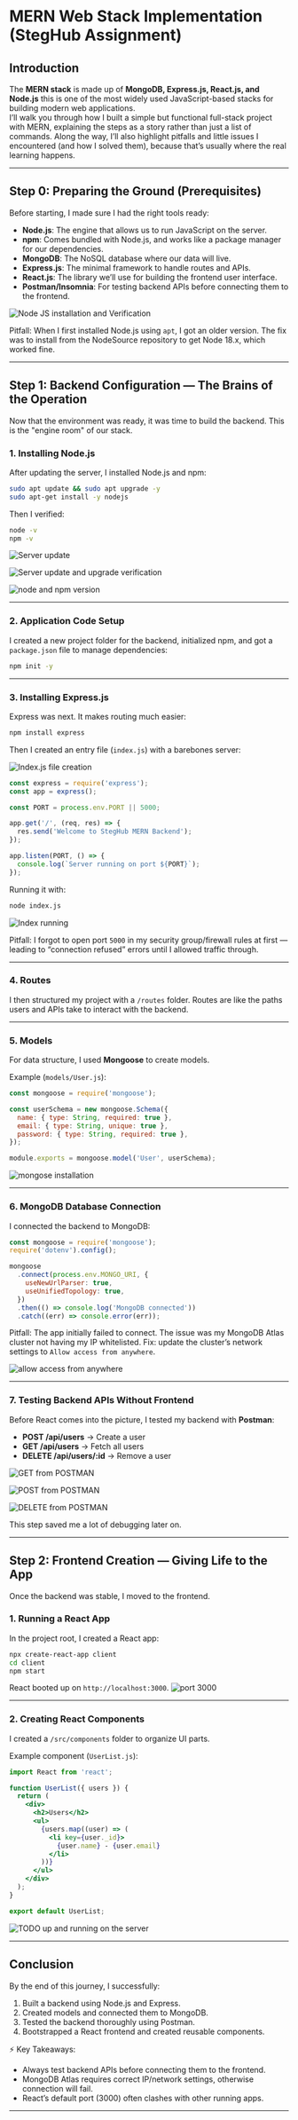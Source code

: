 # MERN Web Stack Implementation (StegHub Assignment)

## Introduction

The **MERN stack** is made up of **MongoDB, Express.js, React.js, and Node.js** this is one of the most widely used JavaScript-based stacks for building modern web applications.  
I’ll walk you through how I built a simple but functional full-stack project with MERN, explaining the steps as a story rather than just a list of commands. Along the way, I’ll also highlight pitfalls and little issues I encountered (and how I solved them), because that’s usually where the real learning happens.

---

## Step 0: Preparing the Ground (Prerequisites)

Before starting, I made sure I had the right tools ready:

- **Node.js**: The engine that allows us to run JavaScript on the server.
- **npm**: Comes bundled with Node.js, and works like a package manager for our dependencies.
- **MongoDB**: The NoSQL database where our data will live.
- **Express.js**: The minimal framework to handle routes and APIs.
- **React.js**: The library we’ll use for building the frontend user interface.
- **Postman/Insomnia**: For testing backend APIs before connecting them to the frontend.

![Node JS installation and Verification](./images/nodejs%20installation.png)

Pitfall: When I first installed Node.js using `apt`, I got an older version. The fix was to install from the NodeSource repository to get Node 18.x, which worked fine.

---

## Step 1: Backend Configuration — The Brains of the Operation

Now that the environment was ready, it was time to build the backend. This is the "engine room" of our stack.

### 1. Installing Node.js

After updating the server, I installed Node.js and npm:

```bash
sudo apt update && sudo apt upgrade -y
sudo apt-get install -y nodejs
```

Then I verified:

```bash
node -v
npm -v
```

![Server update](./images/update%20ubuntu.png)

![Server update and upgrade verification](./images/ubuntu%20upgrade.png)

![node and npm version](./images/nodejs%20installation%20verification.png)

---

### 2. Application Code Setup

I created a new project folder for the backend, initialized npm, and got a `package.json` file to manage dependencies:

```bash
npm init -y
```

---

### 3. Installing Express.js

Express was next. It makes routing much easier:

```bash
npm install express
```

Then I created an entry file (`index.js`) with a barebones server:

![Index.js file creation](./images/index.js%20file%20creation.png)

```js
const express = require('express');
const app = express();

const PORT = process.env.PORT || 5000;

app.get('/', (req, res) => {
  res.send('Welcome to StegHub MERN Backend');
});

app.listen(PORT, () => {
  console.log(`Server running on port ${PORT}`);
});
```

Running it with:

```bash
node index.js
```

![Index running](./images/index.js%20file.png)

Pitfall: I forgot to open port `5000` in my security group/firewall rules at first — leading to “connection refused” errors until I allowed traffic through.

---

### 4. Routes

I then structured my project with a `/routes` folder. Routes are like the paths users and APIs take to interact with the backend.

---

### 5. Models

For data structure, I used **Mongoose** to create models.

Example (`models/User.js`):

```js
const mongoose = require('mongoose');

const userSchema = new mongoose.Schema({
  name: { type: String, required: true },
  email: { type: String, unique: true },
  password: { type: String, required: true },
});

module.exports = mongoose.model('User', userSchema);
```

![mongose installation](./images/mongoose%20installation.png)

---

### 6. MongoDB Database Connection

I connected the backend to MongoDB:

```js
const mongoose = require('mongoose');
require('dotenv').config();

mongoose
  .connect(process.env.MONGO_URI, {
    useNewUrlParser: true,
    useUnifiedTopology: true,
  })
  .then(() => console.log('MongoDB connected'))
  .catch((err) => console.error(err));
```

Pitfall: The app initially failed to connect. The issue was my MongoDB Atlas cluster not having my IP whitelisted. Fix: update the cluster’s network settings to `Allow access from anywhere`.

![allow access from anywhere](./images/allow%20access%20from%20anywhere.png)

---

### 7. Testing Backend APIs Without Frontend

Before React comes into the picture, I tested my backend with **Postman**:

- **POST /api/users** → Create a user
- **GET /api/users** → Fetch all users
- **DELETE /api/users/\:id** → Remove a user

![GET from POSTMAN](./images/GET%20data%20on%20postman.png)

![POST from POSTMAN](./images/POST%20data%20on%20postman.png)

![DELETE from POSTMAN](./images/DELETE%20data%20on%20postman.png)

This step saved me a lot of debugging later on.

---

## Step 2: Frontend Creation — Giving Life to the App

Once the backend was stable, I moved to the frontend.

### 1. Running a React App

In the project root, I created a React app:

```bash
npx create-react-app client
cd client
npm start
```

React booted up on `http://localhost:3000`.
![port 3000](./images/checking%20port%203000.png)

---

### 2. Creating React Components

I created a `/src/components` folder to organize UI parts.

Example component (`UserList.js`):

```jsx
import React from 'react';

function UserList({ users }) {
  return (
    <div>
      <h2>Users</h2>
      <ul>
        {users.map((user) => (
          <li key={user._id}>
            {user.name} - {user.email}
          </li>
        ))}
      </ul>
    </div>
  );
}

export default UserList;
```

![TODO up and running on the server](./images/todo%20running%20on%20site.png)

---

## Conclusion

By the end of this journey, I successfully:

1. Built a backend using Node.js and Express.
2. Created models and connected them to MongoDB.
3. Tested the backend thoroughly using Postman.
4. Bootstrapped a React frontend and created reusable components.

⚡ Key Takeaways:

- Always test backend APIs before connecting them to the frontend.
- MongoDB Atlas requires correct IP/network settings, otherwise connection will fail.
- React’s default port (3000) often clashes with other running apps.

---
